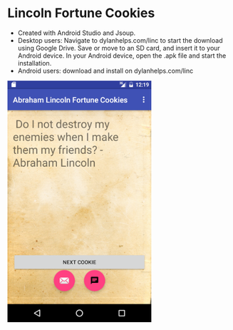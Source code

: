 # Lincoln Fortune Cookies
- Created with Android Studio and Jsoup. 
- Desktop users: Navigate to dylanhelps.com/linc to start the download using Google Drive. Save or move to an SD card, and insert it to your Android device. In your Android device, open the .apk file and start the installation.
- Android users: download and install on dylanhelps.com/linc

[![LFC](https://raw.githubusercontent.com/DylanCh/Abraham-Lincoln-Fortune-Cookies/master/Lincolm%20Fortune%20Cookie.png)](#features)
